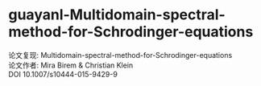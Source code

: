 # guayanl-Multidomain-spectral-method-for-Schrodinger-equations
论文复现: Multidomain-spectral-method-for-Schrodinger-equations  
论文作者: Mira Birem & Christian Klein  
DOI 10.1007/s10444-015-9429-9
